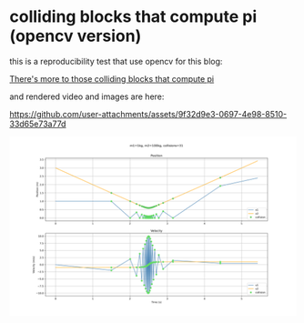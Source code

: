 # colliding blocks that compute pi (opencv version)

this is a reproducibility test that use opencv for this blog:

[There's more to those colliding blocks that compute pi](https://www.3blue1brown.com/lessons/colliding-blocks-v2)

and rendered video and images are here:

https://github.com/user-attachments/assets/9f32d9e3-0697-4e98-8510-33d65e73a77d

<img src="output.png" alt="output image" />
